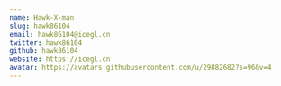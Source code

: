 ```yaml
---
name: Hawk-X-man
slug: hawk86104
email: hawk86104@icegl.cn
twitter: hawk86104
github: hawk86104
website: https://icegl.cn
avatar: https://avatars.githubusercontent.com/u/29882682?s=96&v=4
---
```


